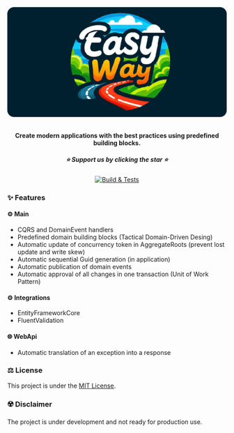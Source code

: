<div align="center">
    <img src="assets/easy-way-readme-logo.png">
</div>

  <p align="center">
  <br />
    <b>Create modern applications with the best practices using predefined building blocks.</b>
    <br />
  </p>
  
<div align="center">

#####  :star: Support us by clicking the star :star:

[![Build & Tests](https://github.com/StrategiCoding/EasyWay/actions/workflows/build-and-tests.yaml/badge.svg)](https://github.com/StrategiCoding/EasyWay/actions/workflows/build-and-tests.yaml)

</div>

### ✨ Features

#### :gear: Main
- CQRS and DomainEvent handlers
- Predefined domain building blocks (Tactical Domain-Driven Desing)
- Automatic update of concurrency token in AggregateRoots (prevent lost update and write skew)
- Automatic sequential Guid generation (in application)
- Automatic publication of domain events
- Automatic approval of all changes in one transaction (Unit of Work Pattern)

#### :gear: Integrations
- EntityFrameworkCore
- FluentValidation

#### :globe_with_meridians: WebApi
- Automatic translation of an exception into a response

### :balance_scale: License
This project is under the [MIT License](https://github.com/StrategiCoding/EasyWay/blob/main/LICENSE).

### :radioactive: Disclaimer
The project is under development and not ready for production use.
